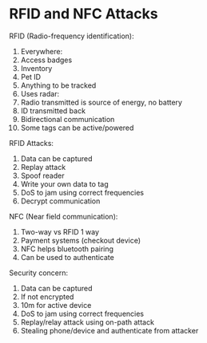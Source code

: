 # RFID and NFC Attacks

RFID (Radio-frequency identification):
1. Everywhere:
 1. Access badges
 1. Inventory
 1. Pet ID
 1. Anything to be tracked
1. Uses radar:
 1. Radio transmitted is source of energy, no battery
 1. ID transmitted back
 1. Bidirectional communication
 1. Some tags can be active/powered

RFID Attacks:
1. Data can be captured
 1. Replay attack
1. Spoof reader
 1. Write your own data to tag
1. DoS to jam using correct frequencies
1. Decrypt communication

NFC (Near field communication):
1. Two-way vs RFID 1 way
1. Payment systems (checkout device)
1. NFC helps bluetooth pairing
1. Can be used to authenticate

Security concern:
1. Data can be captured
 1. If not encrypted
 1. 10m for active device
1. DoS to jam using correct frequencies
1. Replay/relay attack using on-path attack
1. Stealing phone/device and authenticate from attacker
